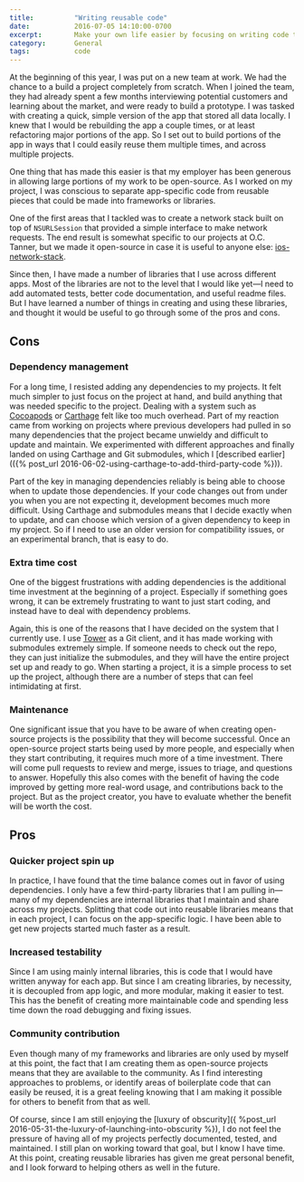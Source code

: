 ```yaml
---
title:          "Writing reusable code"
date:           2016-07-05 14:10:00-0700
excerpt:        Make your own life easier by focusing on writing code that you can reuse in multiple projects
category:       General
tags:           code
---
```

At the beginning of this year, I was put on a new team at work. We had the chance to a build a project completely from scratch. When I joined the team, they had already spent a few months interviewing potential customers and learning about the market, and were ready to build a prototype. I was tasked with creating a quick, simple version of the app that stored all data locally. I knew that I would be rebuilding the app a couple times, or at least refactoring major portions of the app. So I set out to build portions of the app in ways that I could easily reuse them multiple times, and across multiple projects.

One thing that has made this easier is that my employer has been generous in allowing large portions of my work to be open-source. As I worked on my project, I was conscious to separate app-specific code from reusable pieces that could be made into frameworks or libraries.

One of the first areas that I tackled was to create a network stack built on top of `NSURLSession` that provided a simple interface to make network requests. The end result is somewhat specific to our projects at O.C. Tanner, but we made it open-source in case it is useful to anyone else: [ios-network-stack](https://github.com/octanner/ios-network-stack).

Since then, I have made a number of libraries that I use across different apps. Most of the libraries are not to the level that I would like yet—I need to add automated tests, better code documentation, and useful readme files. But I have learned a number of things in creating and using these libraries, and thought it would be useful to go through some of the pros and cons.


## Cons

### Dependency management
For a long time, I resisted adding any dependencies to my projects. It felt much simpler to just focus on the project at hand, and build anything that was needed specific to the project. Dealing with a system such as [Cocoapods](https://cocoapods.org/) or [Carthage](https://github.com/Carthage/Carthage) felt like too much overhead. Part of my reaction came from working on projects where previous developers had pulled in so many dependencies that the project became unwieldy and difficult to update and maintain. We experimented with different approaches and finally landed on using Carthage and Git submodules, which I [described earlier](({% post_url 2016-06-02-using-carthage-to-add-third-party-code %})).

Part of the key in managing dependencies reliably is being able to choose when to update those dependencies. If your code changes out from under you when you are not expecting it, development becomes much more difficult. Using Carthage and submodules means that I decide exactly when to update, and can choose which version of a given dependency to keep in my project. So if I need to use an older version for compatibility issues, or an experimental branch, that is easy to do.

### Extra time cost
One of the biggest frustrations with adding dependencies is the additional time investment at the beginning of a project. Especially if something goes wrong, it can be extremely frustrating to want to just start coding, and instead have to deal with dependency problems.

Again, this is one of the reasons that I have decided on the system that I currently use. I use [Tower](https://www.git-tower.com/) as a Git client, and it has made working with submodules extremely simple. If someone needs to check out the repo, they can just initialize the submodules, and they will have the entire project set up and ready to go. When starting a project, it is a simple process to set up the project, although there are a number of steps that can feel intimidating at first.

### Maintenance
One significant issue that you have to be aware of when creating open-source projects is the possibility that they will become successful. Once an open-source project starts being used by more people, and especially when they start contributing, it requires much more of a time investment. There will come pull requests to review and merge, issues to triage, and questions to answer. Hopefully this also comes with the benefit of having the code improved by getting more real-word usage, and contributions back to the project. But as the project creator, you have to evaluate whether the benefit will be worth the cost.

## Pros

### Quicker project spin up
In practice, I have found that the time balance comes out in favor of using dependencies. I only have a few third-party libraries that I am pulling in—many of my dependencies are internal libraries that I maintain and share across my projects. Splitting that code out into reusable libraries means that in each project, I can focus on the app-specific logic. I have been able to get new projects started much faster as a result.

### Increased testability
Since I am using mainly internal libraries, this is code that I would have written anyway for each app. But since I am creating libraries, by necessity, it is decoupled from app logic, and more modular, making it easier to test. This has the benefit of creating more maintainable code and spending less time down the road debugging and fixing issues.

### Community contribution
Even though many of my frameworks and libraries are only used by myself at this point, the fact that I am creating them as open-source projects means that they are available to the community. As I find interesting approaches to problems, or identify areas of boilerplate code that can easily be reused, it is a great feeling knowing that I am making it possible for others to benefit from that as well.

Of course, since I am still enjoying the [luxury of obscurity]({ %post_url 2016-05-31-the-luxury-of-launching-into-obscurity %}), I do not feel the pressure of having all of my projects perfectly documented, tested, and maintained. I still plan on working toward that goal, but I know I have time. At this point, creating reusable libraries has given me great personal benefit, and I look forward to helping others as well in the future.
